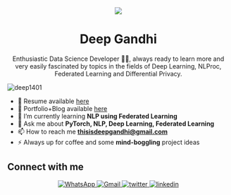 <div align="center">
<img src="https://user-images.githubusercontent.com/42115530/92640221-9728ca00-f2fa-11ea-8994-c72b26e937de.gif" align="center"/>
</div>
<h1 align="center">Deep Gandhi</h1>
<p align="center">Enthusiastic Data Science Developer 👨‍💻, always ready to learn more and very easily fascinated by topics in the fields of Deep Learning, NLProc, Federated Learning and Differential Privacy. </p>


<p align="left"> <img src="https://komarev.com/ghpvc/?username=deep1401" alt="deep1401" /> </p>


- 📜 Resume available <a href="https://deep1401.github.io/resume/Deep_Gandhi_Resume.pdf" target="_blank">here</a>
- 🏡 Portfolio+Blog available [here](https://deep1401.github.io/)
- 🌱 I’m currently learning **NLP using Federated Learning**
- 💬 Ask me about **PyTorch, NLP, Deep Learning, Federated Learning**
- 📫 How to reach me [**thisisdeepgandhi@gmail.com**](mailto:thisisdeepgandhi@gmail.com)
- ⚡ Always up for coffee and some **mind-boggling** project ideas
<!-- - 👨‍💻 All of my projects are available at [@deep1401](https://github.com/deep1401) -->


## Connect with me  
<div align="center">
<a href="https://wa.me/919757199266" target="_blank">
<img alt="WhatsApp" src="https://img.shields.io/badge/WhatsApp-25D366?style=for-the-badge&logo=whatsapp&logoColor=white" style="margin-bottom: 5px;" />
</a>
<a href="mailto:thisisdeepgandhi@gmail.com" target="_blank">
<img alt="Gmail" src="https://img.shields.io/badge/Gmail-D14836?style=for-the-badge&logo=gmail&logoColor=white" style="margin-bottom: 5px;" />
</a> 
<!-- <a href="https://github.com/deep1401" target="_blank">
<img src=https://img.shields.io/badge/github-%2324292e.svg?&style=for-the-badge&logo=github&logoColor=white alt=github style="margin-bottom: 5px;" />
</a> -->
<a href="https://twitter.com/deepgandhi_07" target="_blank">
<img src=https://img.shields.io/badge/twitter-%2300acee.svg?&style=for-the-badge&logo=twitter&logoColor=white alt=twitter style="margin-bottom: 5px;" />
</a>
<a href="https://linkedin.com/in/deep1401" target="_blank">
<img src=https://img.shields.io/badge/linkedin-%231E77B5.svg?&style=for-the-badge&logo=linkedin&logoColor=white alt=linkedin style="margin-bottom: 5px;" />
</a>

</div>  
